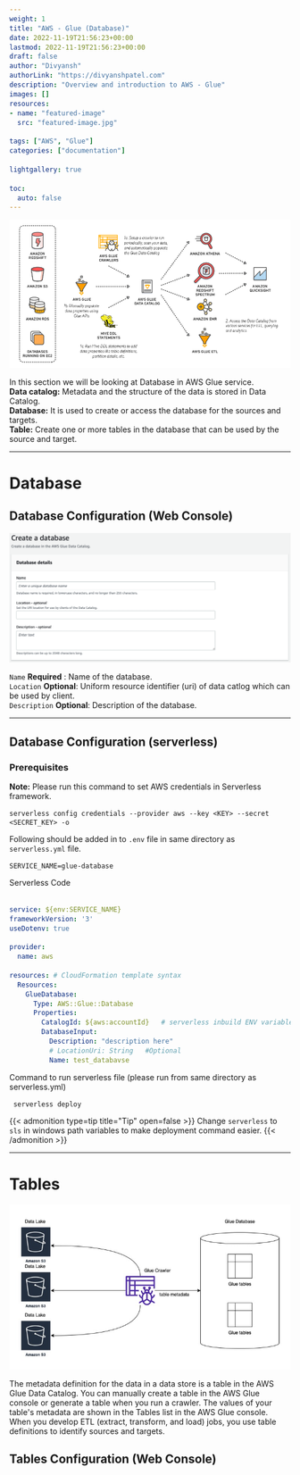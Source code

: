 ```yaml
---
weight: 1
title: "AWS - Glue (Database)"       
date: 2022-11-19T21:56:23+00:00
lastmod: 2022-11-19T21:56:23+00:00
draft: false                
author: "Divyansh"
authorLink: "https://divyanshpatel.com"
description: "Overview and introduction to AWS - Glue"                  
images: []
resources:
- name: "featured-image"
  src: "featured-image.jpg"

tags: ["AWS", "Glue"]    
categories: ["documentation"]              

lightgallery: true

toc:
  auto: false
---
```


<!--more-->

![Glue Database](glue_architecture.png)

In this section we will be looking at Database in AWS Glue service. \
**Data catalog:** Metadata and the structure of the data is stored in Data Catalog. \
**Database:** It is used to create or access the database for the sources and targets. \
**Table:** Create one or more tables in the database that can be used by the source and target.

---

# Database
## Database Configuration (Web Console)

![Web Console](config.png)

`Name` **Required** : Name of the database. \
`Location` **Optional**:  Uniform resource identifier (uri) of data catlog which can be used by client. \
`Description` **Optional**: Description of the database.

---

## Database Configuration (serverless)

### Prerequisites
**Note:** Please run this command to set AWS credentials in Serverless framework.
```
serverless config credentials --provider aws --key <KEY> --secret <SECRET_KEY> -o
```
Following should be added in to `.env` file in same directory as `serverless.yml` file.
``` 
SERVICE_NAME=glue-database
```
Serverless Code 
``` yml

service: ${env:SERVICE_NAME}
frameworkVersion: '3'
useDotenv: true

provider:
  name: aws

resources: # CloudFormation template syntax
  Resources:
    GlueDatabase:
      Type: AWS::Glue::Database
      Properties: 
        CatalogId: ${aws:accountId}   # serverless inbuild ENV variable
        DatabaseInput: 
          Description: "description here"
          # LocationUri: String   #Optional
          Name: test_databavse
```

Command to run serverless file (please run from same directory as serverless.yml)

```
 serverless deploy
```

{{< admonition type=tip title="Tip" open=false >}}
Change `serverless` to `sls` in windows path variables to make deployment command easier.
{{< /admonition >}}

---

# Tables

![glue tables](table.jpg)

The metadata definition for the data in a data store is a table in the AWS Glue Data Catalog. You can manually create a table in the AWS Glue console or generate a table when you run a crawler. The values of your table's metadata are shown in the Tables list in the AWS Glue console. When you develop ETL (extract, transform, and load) jobs, you use table definitions to identify sources and targets.

## Tables Configuration (Web Console)
<!-- 
{{< style "img { height: 15.25rem; }" >}} ![glue tables](web-consol/1.png) {{< /style >}} 
{{< style "img { height: 15.25rem; }" >}} ![glue tables](web-consol/2.png) {{< /style >}} 

{{< admonition type=tip title="Tip" open=false >}}
If the Data source is in another account, you might need to give cross account permission.
{{< /admonition >}}

{{< style "img { height: 15.25rem; }" >}} ![glue tables](web-consol/3.png) {{< /style >}} 
{{< style "img { height: 15.25rem; }" >}} ![glue tables](web-consol/4.png) {{< /style >}} 
{{< style "img { height: 15.25rem; }" >}} ![glue tables](web-consol/5.png) {{< /style >}}  -->

